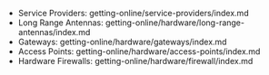 

- <i class="hgi-stroke hgi-corporate"></i> Service Providers: getting-online/service-providers/index.md
- <i class="hgi-stroke hgi-internet-antenna-03"></i> Long Range Antennas: getting-online/hardware/long-range-antennas/index.md
- <i class="hgi-stroke hgi-router-02"></i> Gateways: getting-online/hardware/gateways/index.md
- <i class="hgi-stroke hgi-wifi-lock"></i> Access Points: getting-online/hardware/access-points/index.md
- <i class="hgi-stroke hgi-fire-security"></i> Hardware Firewalls: getting-online/hardware/firewall/index.md